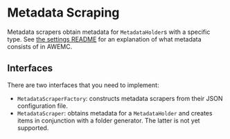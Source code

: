 Metadata Scraping
==============

Metadata scrapers obtain metadata for `MetadataHolder`s with a specific type. See [the settings README][settings] for an explanation of what metadata consists of in AWEMC.

## Interfaces

There are two interfaces that you need to implement:

 - `MetadataScraperFactory`: constructs metadata scrapers from their JSON configuration file.
 - `MetadataScraper`: obtains metadata for a `MetadataHolder` and creates items in conjunction with a folder generator. The latter is not yet supported.

[settings]: <../settings/README.md>